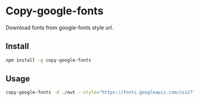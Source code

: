 # Copy-google-fonts

Download fonts from google-fonts style url.

## Install

```sh
npm install -g copy-google-fonts
```

## Usage

```sh
copy-google-fonts -d ./out --style="https://fonts.googleapis.com/css2?family=Roboto:ital,wght@0,100;0,300;0,400;0,500;0,700"
```
